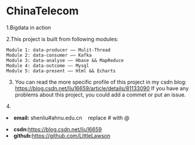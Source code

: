 # ChinaTelecom
1.Bigdata in action

2.This project is built from following modules:

    Module 1: data-producer —— Mulit-Thread
    Module 2: data-consumer —— Kafka
    Module 3: data-analyse —— Hbase && MapReduce
    Module 4: data-outcome —— Mysql
    Module 5: data-present —— Html && Echarts

3. You can read the more specific profile of this project in my csdn blog: https://blog.csdn.net/liu16659/article/details/81133090
If you have any problems about this project, you could add a commet or put an issue.

4.<li><strong>email:</strong> shenliu#ahnu.edu.cn &nbsp;&nbsp; replace # with @ </li>
<li><strong>csdn:</strong><a href="https://blog.csdn.net/liu16659" target="_blank">https://blog.csdn.net/liu16659</a></li>
<li><strong>github:</strong><a href="https://github.com/LittleLawson" target="_blank">https://github.com/LittleLawson</a></li>
